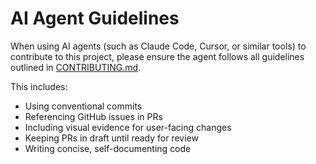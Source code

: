 # AI Agent Guidelines

When using AI agents (such as Claude Code, Cursor, or similar tools) to contribute to this project, please ensure the agent follows all guidelines outlined in [CONTRIBUTING.md](./CONTRIBUTING.md).

This includes:
- Using conventional commits
- Referencing GitHub issues in PRs
- Including visual evidence for user-facing changes
- Keeping PRs in draft until ready for review
- Writing concise, self-documenting code

